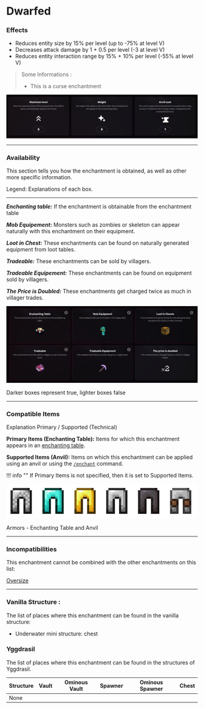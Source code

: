 # Dwarfed
### Effects
*   Reduces entity size by 15% per level (up to -75% at level V)
*   Decreases attack damage by 1 + 0.5 per level (-3 at level V)
*   Reduces entity interaction range by 15% + 10% per level (-55% at level V)

> Some Informations :
> 
> *   This is a curse enchantment

![](/images/voxel/enchantment/legs-enchantment/image_1756618403126_354.png)

* * *

### Availability

This section tells you how the enchantment is obtained, as well as other more specific information.

Legend: Explanations of each box.[](#legend-explanations-of-each-box)

* * *

_**Enchanting table:**_ If the enchantment is obtainable from the enchantment table

_**Mob Equipement:**_ Monsters such as zombies or skeleton can appear naturally with this enchantment on their equipment.

_**Loot in Chest:**_ These enchantments can be found on naturally generated equipment from loot tables.

_**Tradeable:**_ These enchantments can be sold by villagers.

_**Tradeable Equipement:**_ These enchantments can be found on equipment sold by villagers.

_**The Price is Doubled:**_ These enchantments get charged twice as much in villager trades.

![](/images/voxel/enchantment/legs-enchantment/image_1756618403126_828.png)

Darker boxes represent true, lighter boxes false

* * *

### Compatible Items
Explanation Primary / Supported (Technical)[](#explanation-primary-supported-technical)

**Primary Items (Enchanting Table):** Items for which this enchantment appears in an [enchanting table](https://minecraft.wiki/w/Enchanting_table).

**Supported Items (Anvil):** Items on which this enchantment can be applied using an anvil or using the [`/enchant`](https://minecraft.wiki/w/Commands/enchant) command.

!!! info ""
    If Primary Items is not specified, then it is set to Supported Items.

![](/images/voxel/enchantment/legs-enchantment/image_1756618403126_72.png)

Armors - Enchanting Table and Anvil

* * *

### Incompatibilities

This enchantment cannot be combined with the other enchantments on this list:

[Oversize](/voxel/enchantment/legs-enchantment/oversize)

* * *

### Vanilla Structure :

The list of places where this enchantment can be found in the vanilla structure:

*   Underwater mini structure: chest
### Yggdrasil

The list of places where this enchantment can be found in the structures of Yggdrasil.

| Structure | Vault | Ominous Vault | Spawner | Ominous Spawner | Chest |
| --- | --- | --- | --- | --- | --- |
| None |  |  |  |  |  |